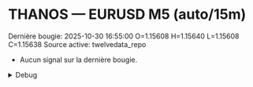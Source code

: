 # THANOS — EURUSD M5 (auto/15m)
Dernière bougie: 2025-10-30 16:55:00  O=1.15608  H=1.15640  L=1.15608  C=1.15638
Source active: twelvedata_repo

- Aucun signal sur la dernière bougie.

<details><summary>Debug</summary>

- TD_API_KEY manquant.

</details>
